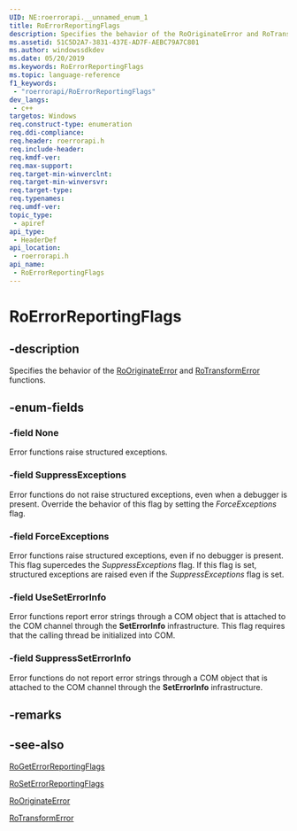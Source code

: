 ```yaml
---
UID: NE:roerrorapi.__unnamed_enum_1
title: RoErrorReportingFlags
description: Specifies the behavior of the RoOriginateError and RoTransformError functions.
ms.assetid: 51C5D2A7-3831-437E-AD7F-AEBC79A7C801
ms.author: windowssdkdev
ms.date: 05/20/2019
ms.keywords: RoErrorReportingFlags
ms.topic: language-reference
f1_keywords: 
 - "roerrorapi/RoErrorReportingFlags"
dev_langs:
 - c++
targetos: Windows
req.construct-type: enumeration
req.ddi-compliance: 
req.header: roerrorapi.h
req.include-header: 
req.kmdf-ver: 
req.max-support: 
req.target-min-winverclnt: 
req.target-min-winversvr: 
req.target-type: 
req.typenames: 
req.umdf-ver: 
topic_type:
 - apiref
api_type:
 - HeaderDef
api_location:
 - roerrorapi.h
api_name:
 - RoErrorReportingFlags
---
```


# RoErrorReportingFlags

## -description

Specifies the behavior of the [RoOriginateError](nf-roerrorapi-rooriginateerror.md) and [RoTransformError](nf-roerrorapi-rotransformerror.md) functions.

## -enum-fields

### -field None

Error functions raise structured exceptions.

### -field SuppressExceptions

Error functions do not raise structured exceptions, even when a debugger is present.
Override the behavior of this flag by setting the *ForceExceptions* flag.

### -field ForceExceptions

Error functions raise structured exceptions, even if no debugger is present.
This flag supercedes the *SuppressExceptions* flag.
If this flag is set, structured exceptions are raised even if the *SuppressExceptions* flag is set.

### -field UseSetErrorInfo

Error functions report error strings through a COM object that is attached to the COM channel through the **SetErrorInfo** infrastructure.
This flag requires that the calling thread be initialized into COM.

### -field SuppressSetErrorInfo

Error functions do not report error strings through a COM object that is attached to the COM channel through the **SetErrorInfo** infrastructure.

## -remarks

## -see-also

[RoGetErrorReportingFlags](nf-roerrorapi-rogeterrorreportingflags.md)

[RoSetErrorReportingFlags](nf-roerrorapi-roseterrorreportingflags.md)

[RoOriginateError](nf-roerrorapi-rooriginateerror.md)

[RoTransformError](nf-roerrorapi-rotransformerror.md)
